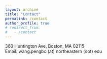 ```yaml
---
layout: archive
title: "Contact"
permalink: /contact
author_profile: true
# redirect_from:
#   - /contact
---
```


<!-- {% include base_path %} -->

<!-- ## Full CV available in pdf [here](http://hang-deng.github.io/files/cv.pdf) -->

<!-- # Contact -->

360 Huntington Ave, Boston, MA 02115 \
Email: wang.pengbo (at) northeastern (dot) edu